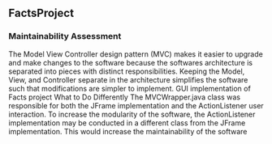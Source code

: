 ## FactsProject

### Maintainability Assessment
The Model View Controller design pattern (MVC) makes it easier to
upgrade and make changes to the software because the softwares
architecture is separated into pieces with distinct responsibilities. Keeping
the Model, View, and Controller separate in the architecture simplifies the
software such that modifications are simpler to implement.
GUI implementation of Facts project 
What to Do Differently
The MVCWrapper.java class was responsible for both the JFrame
implementation and the ActionListener user interaction. To increase the
modularity of the software, the ActionListener implementation may be
conducted in a different class from the JFrame implementation. This would
increase the maintainability of the software
